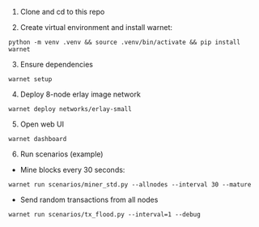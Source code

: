 1. Clone and cd to this repo

2. Create virtual environment and install warnet:

`python -m venv .venv && source .venv/bin/activate && pip install warnet`

3. Ensure dependencies

`warnet setup`

4. Deploy 8-node erlay image network

`warnet deploy networks/erlay-small`

5. Open web UI

`warnet dashboard`

6. Run scenarios (example)

- Mine blocks every 30 seconds:

`warnet run scenarios/miner_std.py --allnodes --interval 30 --mature`

- Send random transactions from all nodes

`warnet run scenarios/tx_flood.py --interval=1 --debug`
